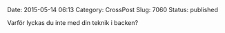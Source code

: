 Date: 2015-05-14 06:13
Category: CrossPost
Slug: 7060
Status: published

Varför lyckas du inte med din teknik i backen?

